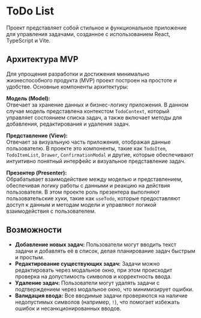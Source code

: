 # ToDo List

Проект представляет собой стильное и функциональное приложение для управления задачами, созданное с использованием React, TypeScript и Vite.

## Архитектура MVP

Для упрощения разработки и достижения минимально жизнеспособного продукта (MVP) проект построен на простоте и удобстве. Основные компоненты архитектуры:

**Модель (Model):**  
Отвечает за хранение данных и бизнес-логику приложения. В данном случае модель представлена контекстом `TodoContext`, который управляет состоянием списка задач, а также включает методы для добавления, редактирования и удаления задач.

**Представление (View):**  
Отвечает за визуальную часть приложения, отображая данные пользователю. В проекте это компоненты, такие как `TodoItem`, `TodoItemList`, `Drawer`, `ConfirmationModal` и другие, которые обеспечивают интуитивно понятный интерфейс и визуальное представление задач.

**Презентер (Presenter):**  
Обрабатывает взаимодействие между моделью и представлением, обеспечивая логику работы с данными и реакцию на действия пользователя. В этом проекте роль презентера выполняют пользовательские хуки, такие как `useTodo`, которые предоставляют доступ к данным и методам модели и управляют логикой взаимодействия с пользователем.

## Возможности

- **Добавление новых задач:** Пользователи могут вводить текст задачи и добавлять её в список, делая планирование задач быстрым и простым.
- **Редактирование существующих задач:** Задачи можно редактировать через модальное окно, при этом происходит проверка на допустимость символов и корректность ввода.
- **Удаление задач:** Пользователи могут удалять задачи с подтверждением через модальное окно, что минимизирует ошибки.
- **Валидация ввода:** Все вводимые задачи проверяются на наличие недопустимых символов (например, `!`), что помогает избежать ошибок и несанкционированных вводов.
